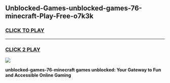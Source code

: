 
## Unblocked-Games-unblocked-games-76-minecraft-Play-Free-o7k3k
<h3>
<a href="https://premium76.site?title=unblocked-games-76-minecraft&ref=17A">CLICK TO PLAY</a></h3>
<hr>

<h3>
<a href="https://premium76.site?title=unblocked-games-76-minecraft&ref=17A">CLICK 2 PLAY</a>
  
</h3>

<a href="https://premium76.site?title=unblocked-games-76-minecraft&ref=17A"><img src="https://clearcache.store/games.png"></a>


**unblocked-games-76-minecraft games unblocked: Your Gateway to Fun and Accessible Online Gaming**
